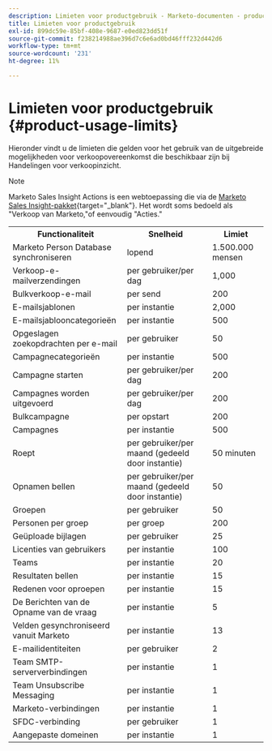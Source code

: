 ```yaml
---
description: Limieten voor productgebruik - Marketo-documenten - productdocumentatie
title: Limieten voor productgebruik
exl-id: 899dc59e-85bf-408e-9687-e0ed823dd51f
source-git-commit: f238214988ae396d7c6e6ad0bd46fff232d442d6
workflow-type: tm+mt
source-wordcount: '231'
ht-degree: 11%

---
```


# Limieten voor productgebruik {#product-usage-limits}

Hieronder vindt u de limieten die gelden voor het gebruik van de uitgebreide mogelijkheden voor verkoopovereenkomst die beschikbaar zijn bij Handelingen voor verkoopinzicht.

>[!NOTE]
>
>Marketo Sales Insight Actions is een webtoepassing die via de [Marketo Sales Insight-pakket](/help/marketo/product-docs/marketo-sales-insight/msi-for-salesforce/installation/install-marketo-sales-insight-package-in-salesforce-appexchange.md){target="_blank"}. Het wordt soms bedoeld als &quot;Verkoop van Marketo,&quot;of eenvoudig &quot;Acties.&quot;

<table>
  <th>Functionaliteit</th>
  <th>Snelheid</th>
  <th>Limiet</th>
 <tr>
  <td>Marketo Person Database synchroniseren</td>
  <td>lopend</td>
  <td>1.500.000 mensen</td>
 </tr>
 <tr>
  <td>Verkoop-e-mailverzendingen</td>
  <td>per gebruiker/per dag</td>
  <td>1,000</td>
 </tr>
 <tr>
  <td>Bulkverkoop-e-mail</td>
  <td>per send</td>
  <td>200</td>
 </tr>
 <tr>
  <td>E-mailsjablonen</td>
  <td>per instantie</td>
  <td>2,000</td>
 </tr>
 <tr>
  <td>E-mailsjablooncategorieën</td>
  <td>per instantie</td>
  <td>500</td>
 </tr>
 <tr>
  <td>Opgeslagen zoekopdrachten per e-mail</td>
  <td>per gebruiker</td>
  <td>50</td>
 </tr>
 <tr>
  <td>Campagnecategorieën</td>
  <td>per instantie</td>
  <td>500</td>
 </tr>
 <tr>
  <td>Campagne starten</td>
  <td>per gebruiker/per dag</td>
  <td>200</td>
 </tr>
 <tr>
  <td>Campagnes worden uitgevoerd</td>
  <td>per gebruiker/per dag</td>
  <td>200</td>
 </tr>
 <tr>
  <td>Bulkcampagne</td>
  <td>per opstart</td>
  <td>200</td>
 </tr>
 <tr>
  <td>Campagnes</td>
  <td>per instantie</td>
  <td>500</td>
 </tr>
  <td>Roept</td>
  <td>per gebruiker/per maand (gedeeld door instantie)</td>
  <td>50 minuten</td>
 </tr>
 <tr>
  <td>Opnamen bellen</td>
  <td>per gebruiker/per maand (gedeeld door instantie)</td>
  <td>50</td>
 </tr>
 <tr>
  <td>Groepen</td>
  <td>per gebruiker</td>
  <td>50</td>
 </tr>
 <tr>
  <td>Personen per groep</td>
  <td>per groep</td>
  <td>200</td>
 </tr>
 <tr>
  <td>Geüploade bijlagen</td>
  <td>per gebruiker</td>
  <td>25</td>
 </tr>
 <tr>
  <td>Licenties van gebruikers</td>
  <td>per instantie</td>
  <td>100</td>
 </tr>
 <tr>
  <td>Teams</td>
  <td>per instantie</td>
  <td>20</td>
 </tr>
 <tr>
  <td>Resultaten bellen</td>
  <td>per instantie</td>
  <td>15</td>
 </tr>
 <tr>
  <td>Redenen voor oproepen</td>
  <td>per instantie</td>
  <td>15</td>
 </tr>
 <tr>
  <td>De Berichten van de Opname van de vraag</td>
  <td>per instantie</td>
  <td>5</td>
 </tr>
 <tr>
  <td>Velden gesynchroniseerd vanuit Marketo</td>
  <td>per instantie</td>
  <td>13</td>
 </tr>
  <td>E-mailidentiteiten</td>
  <td>per gebruiker</td>
  <td>2</td>
 </tr>
 <tr>
  <td>Team SMTP-serververbindingen</td>
  <td>per instantie</td>
  <td>1</td>
 </tr>
 <tr>
  <td>Team Unsubscribe Messaging</td>
  <td>per instantie</td>
  <td>1</td>
 </tr>
 <tr>
  <td>Marketo-verbindingen</td>
  <td>per instantie</td>
  <td>1</td>
 </tr>
 <tr>
  <td>SFDC-verbinding</td>
  <td>per gebruiker</td>
  <td>1</td>
 </tr>
 <tr>
  <td>Aangepaste domeinen</td>
  <td>per instantie</td>
  <td>1</td>
 </tr>
</table>
